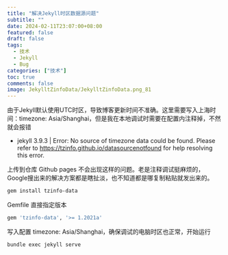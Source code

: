 ```yaml
---
title: "解决Jekyll时区数据源问题"
subtitle: ""
date: 2024-02-11T23:07:00+08:00
featured: false
draft: false
tags:
  - 技术
  - Jekyll
  - Bug
categories: ["技术"]
toc: true
comments: false
image: JekylltZinfoData/JekylltZinfoData.png_81
---
```

由于Jekyll默认使用UTC时区，导致博客更新时间不准确。这里需要写入上海时间：timezone: Asia/Shanghai，但是我在本地调试时需要在配置内注释掉，不然就会报错

* jekyll 3.9.3 | Error:  No source of timezone data could be found.
Please refer to https://tzinfo.github.io/datasourcenotfound for help resolving this error.

上传到仓库 Github pages 不会出现这样的问题。老是注释调试挺麻烦的，Google搜出来的解决方案都是瞎扯淡，也不知道都是哪复制粘贴就发出来的。

```bash
gem install tzinfo-data
```

Gemfile 直接指定版本
```bash
gem 'tzinfo-data', '>= 1.2021a'
```

写入配置 timezone: Asia/Shanghai，确保调试的电脑时区也正常，开始运行
```bash
bundle exec jekyll serve
```